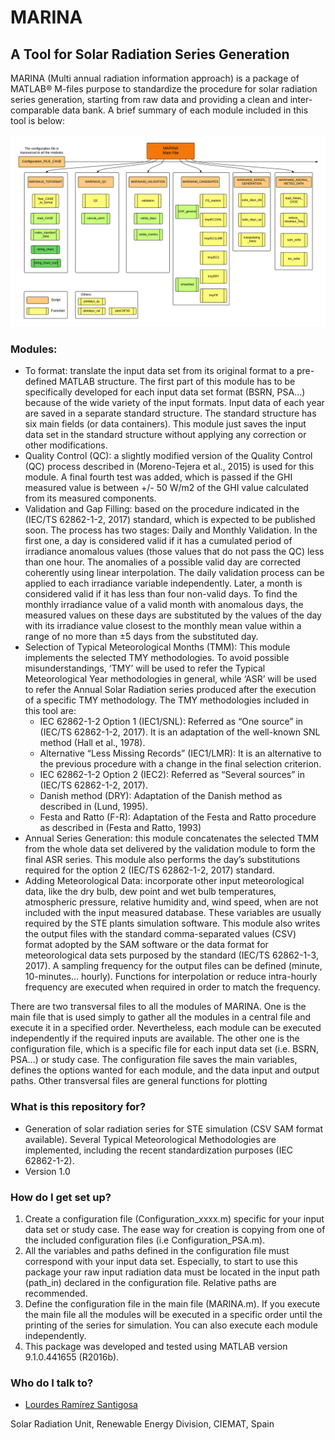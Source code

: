 # MARINA #

A Tool for Solar Radiation Series Generation
--------------------------------------------

MARINA (Multi annual radiation information approach) is a package of MATLAB® M-files purpose to standardize the procedure for solar radiation series generation, starting from raw data and providing a clean and inter-comparable data bank. A brief summary of each module included in this tool is below: 

![Diagram](/other/marina-Files.png "Diagram of the MARINA package")

### Modules: ###

* To format: translate the input data set from its original format to a pre-defined MATLAB structure. The first part of this module has to be specifically developed for each input data set format (BSRN, PSA…) because of the wide variety of the input formats. Input data of each year are saved in a separate standard structure. The standard structure has six main fields (or data containers). This module just saves the input data set in the standard structure without applying any correction or other modifications.
* Quality Control (QC): a slightly modified version of the Quality Control (QC) process described in (Moreno-Tejera et al., 2015) is used for this module. A final fourth test was added, which is passed if the GHI measured value is between +/- 50 W/m2 of the GHI value calculated from its measured components.
* Validation and Gap Filling: based on the procedure indicated in the (IEC/TS 62862-1-2, 2017) standard, which is expected to be published soon. The process has two stages: Daily and Monthly Validation. In the first one, a day is considered valid if it has a cumulated period of irradiance anomalous values (those values that do not pass the QC) less than one hour. The anomalies of a possible valid day are corrected coherently using linear interpolation. The daily validation process can be applied to each irradiance variable independently. Later, a month is considered valid if it has less than four non-valid days. To find the monthly irradiance value of a valid month with anomalous days, the measured values on these days are substituted by the values of the day with its irradiance value closest to the monthly mean value within a range of no more than ±5 days from the substituted day.
* Selection of Typical Meteorological Months (TMM): This module implements the selected TMY methodologies. To avoid possible misunderstandings, ‘TMY’ will be used to refer the Typical Meteorological Year methodologies in general, while ‘ASR’ will be used to refer the Annual Solar Radiation series produced after the execution of a specific TMY methodology. The TMY methodologies included in this tool are:
  * IEC 62862-1-2 Option 1 (IEC1/SNL): Referred as “One source” in (IEC/TS 62862-1-2, 2017). It is an adaptation of the well-known SNL method (Hall et al., 1978).
  * Alternative “Less Missing Records” (IEC1/LMR): It is an alternative to the previous procedure with a change in the final selection criterion.
  * IEC 62862-1-2 Option 2 (IEC2): Referred as “Several sources” in (IEC/TS 62862-1-2, 2017).
  * Danish method (DRY): Adaptation of the Danish method as described in (Lund, 1995).
  * Festa and Ratto (F-R): Adaptation of the Festa and Ratto procedure as described in (Festa and Ratto, 1993)
* Annual Series Generation: this module concatenates the selected TMM from the whole data set delivered by the validation module to form the final ASR series. This module also performs the day’s substitutions required for the option 2 (IEC/TS 62862-1-2, 2017) standard.
* Adding Meteorological Data: incorporate other input meteorological data, like the dry bulb, dew point and wet bulb temperatures, atmospheric pressure, relative humidity and, wind speed, when are not included with the input measured database. These variables are usually required by the STE plants simulation software. This module also writes the output files with the standard comma-separated values (CSV) format adopted by the SAM software or the data format for meteorological data sets purposed by the standard (IEC/TS 62862-1-3, 2017). A sampling frequency for the output files can be defined (minute, 10-minutes… hourly). Functions for interpolation or reduce intra-hourly frequency are executed when required in order to match the frequency.

There are two transversal files to all the modules of MARINA. One is the main file that is used simply to gather all the modules in a central file and execute it in a specified order. Nevertheless, each module can be executed independently if the required inputs are available. The other one is the configuration file, which is a specific file for each input data set (i.e. BSRN, PSA...) or study case. The configuration file saves the main variables, defines the options wanted for each module, and the data input and output paths. Other transversal files are general functions for plotting

### What is this repository for? ###

* Generation of solar radiation series for STE simulation (CSV SAM format available). Several Typical Meteorological Methodologies are implemented, including the recent standardization purposes (IEC 62862-1-2).
* Version 1.0

### How do I get set up? ###

1. Create a configuration file (Configuration_xxxx.m) specific for your input data set or study case. The ease way for creation is copying from one of the included configuration files (i.e Configuration_PSA.m).
2. All the variables and paths defined in the configuration file must correspond with your input data set. Especially, to start to use this package your raw input radiation data must be located in the input path (path_in) declared in the configuration file. Relative paths are recommended.
3. Define the configuration file in the main file (MARINA.m). If you execute the main file all the modules will be executed in a specific order until the printing of the series for simulation. You can also execute each module independently.
4. This package was developed and tested using MATLAB version 9.1.0.441655 (R2016b).

### Who do I talk to? ###

* [Lourdes Ramírez Santigosa](mailto:lourdes.ramirez@ciemat.es)

Solar Radiation Unit, Renewable Energy Division, CIEMAT, Spain
